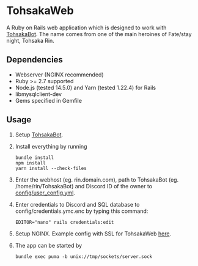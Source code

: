 # TohsakaWeb
A Ruby on Rails web application which is designed to work with [TohsakaBot](https://github.com/Luukuton/TohsakaBot). The name comes from one of the main heroines of Fate/stay night, Tohsaka Rin.

## Dependencies
* Webserver (NGINX recommended)
* Ruby >= 2.7 supported
* Node.js (tested 14.5.0) and Yarn (tested 1.22.4) for Rails
* libmysqlclient-dev
* Gems specified in Gemfile

## Usage
1. Setup [TohsakaBot](https://github.com/Luukuton/TohsakaBot).
2. Install everything by running 

   ```
   bundle install
   npm install
   yarn install --check-files
   ```
3. Enter the webhost (eg. rin.domain.com), path to TohsakaBot (eg. /home/rin/TohsakaBot) and Discord ID of the owner to [config/user_config.yml](config/user_config.yml).
4. Enter credentials to Discord and SQL database to config/credentials.ymc.enc by typing this command: 
   
   ```
   EDITOR="nano" rails credentials:edit
   ```
5. Setup NGINX. Example config with SSL for TohsakaWeb [here](documentation/tohsakaweb_nginx.conf).
6. The app can be started by 
   
   ```
   bundle exec puma -b unix://tmp/sockets/server.sock
   ```
